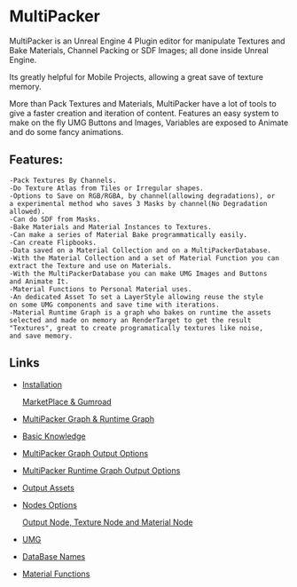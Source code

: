 # MultiPacker
MultiPacker is an Unreal Engine 4 Plugin editor for manipulate Textures and Bake Materials, Channel Packing or SDF Images; all done inside Unreal Engine. 

Its greatly helpful for Mobile Projects, allowing a great save of texture memory. 

More than Pack Textures and Materials, MultiPacker have a lot of tools to give a faster creation and iteration of content. Features an easy system to make on the fly UMG Buttons and Images, Variables are exposed to Animate and do some fancy animations.
## Features:

```
-Pack Textures By Channels.
-Do Texture Atlas from Tiles or Irregular shapes.
-Options to Save on RGB/RGBA, by channel(allowing degradations), or
a experimental method who saves 3 Masks by channel(No Degradation
allowed).
-Can do SDF from Masks.
-Bake Materials and Material Instances to Textures.
-Can make a series of Material Bake programmatically easily.
-Can create Flipbooks.
-Data saved on a Material Collection and on a MultiPackerDatabase.
-With the Material Collection and a set of Material Function you can
extract the Texture and use on Materials.
-With the MultiPackerDatabase you can make UMG Images and Buttons
and Animate It.
-Material Functions to Personal Material uses.
-An dedicated Asset To set a LayerStyle allowing reuse the style 
on some UMG components and save time with iterations.
-Material Runtime Graph is a graph who bakes on runtime the assets 
selected and made on memory an RenderTarget to get the result 
"Textures", great to create programatically textures like noise, 
and save memory.
```

## Links

- [Installation](https://cheke.github.io/MultiPacker/Doc/Installation)

  [MarketPlace & Gumroad](https://cheke.github.io/MultiPacker/Doc/Installation)

- [MultiPacker Graph & Runtime Graph](https://cheke.github.io/MultiPacker/Doc/Graph)

- [Basic Knowledge](https://cheke.github.io/MultiPacker/Doc/Basic)

- [MultiPacker Graph Output Options](https://cheke.github.io/MultiPacker/Doc/OutputOptions)

- [MultiPacker Runtime Graph Output Options](https://cheke.github.io/MultiPacker/Doc/RuntimeOutputOptions)

- [Output Assets](https://cheke.github.io/MultiPacker/Doc/OutputAssets)

- [Nodes Options](https://cheke.github.io/MultiPacker/Doc/NodesOptions)

  [Output Node, Texture Node and Material Node](https://cheke.github.io/MultiPacker/Doc/NodesOptions)
  
- [UMG](https://cheke.github.io/MultiPacker/Doc/Umg)

- [DataBase Names](https://cheke.github.io/MultiPacker/Doc/DatabaseNames)

- [Material Functions](https://cheke.github.io/MultiPacker/Doc/MaterialFunctions)

